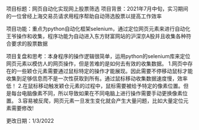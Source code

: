 项目标题：网页自动化实现网上股票筛选
项目背景：2021年7月中旬，实习期间的一位曾经上海交易员请求用程序帮助自动筛选股票以提高工作效率

项目功能：重点为python自动化框架selenium，通过定位网页元素来进行自动化王爷操作和收集，程序功能为自动进入东方财富网站的沪深京A股并且收集各种符合要求的股票数据

项目复盘和思考：本身程序的操作逻辑很简单，运用python的selenium库来定位网页元素以模仿人的网页操作，但是苦难的是如何去有效的收集数据。
1.网页中存在的一些颖仓元素需要通过鼠标特定的操作才能展现。因此需要不停移动鼠标才能收集到足够信息而不是一次性获取到所有。通过鼠标移动收集数据速度慢，效率低！
2.在鼠标移动触发颖仓元素的过程中，鼠标需要被给予特定的像素位置。但是每台电脑像素不同，所以导致如果在不同电脑上进行操作需要手动更换像素位置。
3.容易被反爬，网页元素一旦发生变化就会产生大量问题，比如大量定位元素需要修改!

更改日期：1/3/2022
